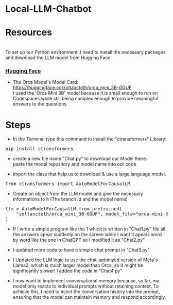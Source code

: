 # Local-LLM-Chatbot

# Resources

</br>To set up our Python environment, I need to install the necessary packages and download the LLM model from Hugging Face.
### [Hugging Face](https://huggingface.co/)

* The Orca Model's Model Card: https://huggingface.co/zoltanctoth/orca_mini_3B-GGUF
</br>I used the 'Orca Mini 3B' model because it is small enough to run on Codespaces while still being complex enough to provide meaningful answers to the questions.



# Steps

* In the Terminal type this command to install the "ctransformers" Library:

<pre>
pip install ctransformers
</pre>

* create a new file name "Chat.py" to download our Model there.
</br>paste the model repository and model name into our code

* import the class that help us to download & use a large language model.
<pre>
from ctransformers import AutoModelForCausalLM
</pre>

* Create an object from the LLM model and give the necessary informations to it (The branch Id and the model name)
<pre>
llm = AutoModelForCausalLM.from_pretrained(
    "zoltanctoth/orca_mini_3B-GGUF", model_file="orca-mini-3b.q4_0.gguf"
)
</pre>

* If I write a simple program like the 1 which is written in "Chat1.py" file all the answers apear suddenly on the screen while I want it apears word by word like the one in ChatGPT so I modified it as "Chat2.py"

* I updated more code to have a simple chat prompt in "Chat3.py"

* I Updated the LLM logic to use the chat-optimized version of Meta's Llama2, which is much larger model than Orca, so it might be significantly slower! I added the code in "Chat4.py"

* I now want to implement conversational memory because, so far, my model only reacts to individual prompts without retaining context. To achieve this, I need to inject the conversation history into the prompt, ensuring that the model can maintain memory and respond accordingly.

